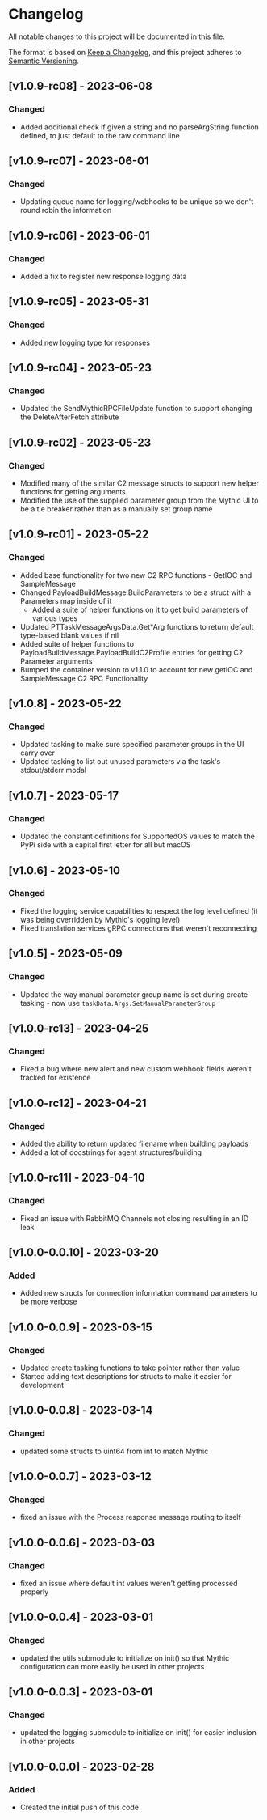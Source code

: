 # Changelog
All notable changes to this project will be documented in this file.

The format is based on [Keep a Changelog](https://keepachangelog.com/en/1.0.0/),
and this project adheres to [Semantic Versioning](https://semver.org/spec/v2.0.0.html).

## [v1.0.9-rc08] - 2023-06-08

### Changed

- Added additional check if given a string and no parseArgString function defined, to just default to the raw command line

## [v1.0.9-rc07] - 2023-06-01

### Changed

- Updating queue name for logging/webhooks to be unique so we don't round robin the information

## [v1.0.9-rc06] - 2023-06-01

### Changed

- Added a fix to register new response logging data

## [v1.0.9-rc05] - 2023-05-31

### Changed

- Added new logging type for responses

## [v1.0.9-rc04] - 2023-05-23

### Changed

- Updated the SendMythicRPCFileUpdate function to support changing the DeleteAfterFetch attribute

## [v1.0.9-rc02] - 2023-05-23

### Changed

- Modified many of the similar C2 message structs to support new helper functions for getting arguments
- Modified the use of the supplied parameter group from the Mythic UI to be a tie breaker rather than as a manually set group name

## [v1.0.9-rc01] - 2023-05-22

### Changed

- Added base functionality for two new C2 RPC functions - GetIOC and SampleMessage
- Changed PayloadBuildMessage.BuildParameters to be a struct with a Parameters map inside of it
  - Added a suite of helper functions on it to get build parameters of various types
- Updated PTTaskMessageArgsData.Get*Arg functions to return default type-based blank values if nil
- Added suite of helper functions to PayloadBuildMessage.PayloadBuildC2Profile entries for getting C2 Parameter arguments
- Bumped the container version to v1.1.0 to account for new getIOC and SampleMessage C2 RPC Functionality

## [v1.0.8] - 2023-05-22

### Changed

- Updated tasking to make sure specified parameter groups in the UI carry over
- Updated tasking to list out unused parameters via the task's stdout/stderr modal

## [v1.0.7] - 2023-05-17

### Changed

- Updated the constant definitions for SupportedOS values to match the PyPi side with a capital first letter for all but macOS

## [v1.0.6] - 2023-05-10

### Changed

- Fixed the logging service capabilities to respect the log level defined (it was being overridden by Mythic's logging level)
- Fixed translation services gRPC connections that weren't reconnecting

## [v1.0.5] - 2023-05-09

### Changed
- Updated the way manual parameter group name is set during create tasking - now use `taskData.Args.SetManualParameterGroup`

## [v1.0.0-rc13] - 2023-04-25

### Changed

- Fixed a bug where new alert and new custom webhook fields weren't tracked for existence

## [v1.0.0-rc12] - 2023-04-21

### Changed

- Added the ability to return updated filename when building payloads
- Added a lot of docstrings for agent structures/building

## [v1.0.0-rc11] - 2023-04-10

### Changed

- Fixed an issue with RabbitMQ Channels not closing resulting in an ID leak

## [v1.0.0-0.0.10] - 2023-03-20

### Added

- Added new structs for connection information command parameters to be more verbose

## [v1.0.0-0.0.9] - 2023-03-15

### Changed

- Updated create tasking functions to take pointer rather than value
- Started adding text descriptions for structs to make it easier for development

## [v1.0.0-0.0.8] - 2023-03-14

### Changed

- updated some structs to uint64 from int to match Mythic

## [v1.0.0-0.0.7] - 2023-03-12

### Changed

- fixed an issue with the Process response message routing to itself

## [v1.0.0-0.0.6] - 2023-03-03

### Changed

- fixed an issue where default int values weren't getting processed properly

## [v1.0.0-0.0.4] - 2023-03-01

### Changed

- updated the utils submodule to initialize on init() so that Mythic configuration can more easily be used in other projects

## [v1.0.0-0.0.3] - 2023-03-01

### Changed

- updated the logging submodule to initialize on init() for easier inclusion in other projects


## [v1.0.0-0.0.0] - 2023-02-28

### Added

- Created the initial push of this code
